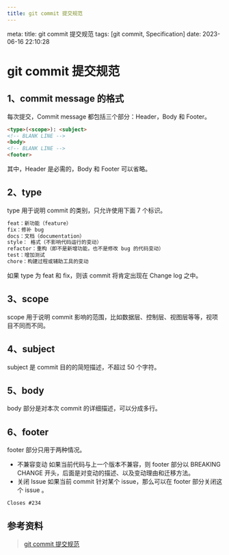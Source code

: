 ```yaml
---
title: git commit 提交规范
---
```


<route lang="yaml">
meta:
  title: git commit 提交规范
  tags: [git commit, Specification]
  date: 2023-06-16 22:10:28
</route>

# git commit 提交规范

## 1、commit message 的格式

每次提交，Commit message 都包括三个部分：Header，Body 和 Footer。

```markdown
<type>(<scope>): <subject>
<!-- BLANK LINE -->
<body>
<!-- BLANK LINE -->
<footer>
```

其中，Header 是必需的，Body 和 Footer 可以省略。

## 2、type

type 用于说明 commit 的类别，只允许使用下面 7 个标识。

```markdown
feat：新功能（feature）
fix：修补 bug
docs：文档（documentation）
style： 格式（不影响代码运行的变动）
refactor：重构（即不是新增功能，也不是修改 bug 的代码变动）
test：增加测试
chore：构建过程或辅助工具的变动
```

如果 type 为 feat 和 fix，则该 commit 将肯定出现在 Change log 之中。

## 3、scope

scope 用于说明 commit 影响的范围，比如数据层、控制层、视图层等等，视项目不同而不同。

## 4、subject

subject 是 commit 目的的简短描述，不超过 50 个字符。

## 5、body

body 部分是对本次 commit 的详细描述，可以分成多行。

## 6、footer

footer 部分只用于两种情况。

- 不兼容变动
  如果当前代码与上一个版本不兼容，则 footer 部分以 BREAKING CHANGE 开头，后面是对变动的描述、以及变动理由和迁移方法。
- 关闭 Issue
  如果当前 commit 针对某个 issue，那么可以在 footer 部分关闭这个 issue 。

```markdown
Closes #234
```

## 参考资料

> [git commit 提交规范](https://www.ruanyifeng.com/blog/2016/01/commit_message_change_log.html)
